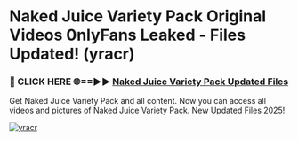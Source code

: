 # Naked Juice Variety Pack Original Videos 0nlyFans Leaked - Files Updated! (yracr)

<h3>🔴 CLICK HERE 🌐==►► <a href="https://tinyurl.com/yckcrads" rel="nofollow">Naked Juice Variety Pack Updated Files</a></h3>

Get Naked Juice Variety Pack and all content. Now you can access all videos and pictures of Naked Juice Variety Pack. New Updated Files 2025!

[![yracr](https://i.imgur.com/hpKpOFt.gif)](https://tinyurl.com/yckcrads)
